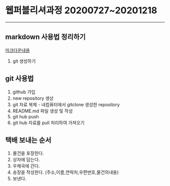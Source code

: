 # 웹퍼블리셔과정 20200727~20201218



---

## markdown 사용법 정리하기

[마크다운내용](./a_assest/a_markdown.md)

1. git 생성하기



## git 사용법

1. github 가입
2. new repository 생상
3. git 자료 복제 - 내컴퓨터에서 gitclone 생성한 repository
4. README.md 파일 생성 및 작성
5. git hub push
6. git hub 자료를 pull 처리하여 가져오기





## 택배 보내는 순서

1. 물건을 포장한다.
2. 상자에 담는다.
3. 우체국에 간다.
4. 송장을 작성한다. (주소,이름,연락처,우편번호,물건의내용)
5. 보낸다.




